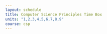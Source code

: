 ```yaml
---
layout: schedule
title: Computer Science Principles Time Box
units: "1,2,3,4,5,6,7,8,9"
course: csp
---
```

